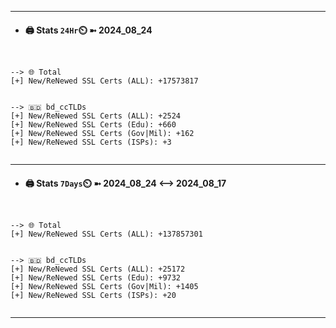 

---
- #### 🖨️ **Stats** `24Hr`⏲️ ➼ 2024_08_24
```console


--> 🌐 Total
[+] New/ReNewed SSL Certs (ALL): +17573817


--> 🇧🇩 bd_ccTLDs
[+] New/ReNewed SSL Certs (ALL): +2524
[+] New/ReNewed SSL Certs (Edu): +660
[+] New/ReNewed SSL Certs (Gov|Mil): +162
[+] New/ReNewed SSL Certs (ISPs): +3


```

---
- #### 🖨️ **Stats** `7Days`⏲️ ➼ 2024_08_24 <--> 2024_08_17
```console


--> 🌐 Total
[+] New/ReNewed SSL Certs (ALL): +137857301


--> 🇧🇩 bd_ccTLDs
[+] New/ReNewed SSL Certs (ALL): +25172
[+] New/ReNewed SSL Certs (Edu): +9732
[+] New/ReNewed SSL Certs (Gov|Mil): +1405
[+] New/ReNewed SSL Certs (ISPs): +20


```

---

